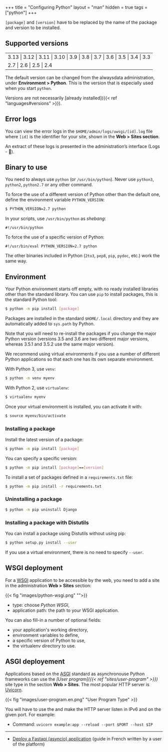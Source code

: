 +++
title = "Configuring Python"
layout = "man"
hidden = true
tags = ["python"]
+++

`[package]` and `[version]` have to be replaced by the name of the package and version to be installed.

## Supported versions

||
|---|
|3.13 \| 3.12 \| 3.11 \| 3.10 \| 3.9 \| 3.8 \| 3.7 \| 3.6 \| 3.5 \| 3.4 \| 3.3|
|2.7 \| 2.6 \| 2.5 \| 2.4|

The default version can be changed from the alwaysdata administration, under **Environment > Python**. This is the version that is especially used when you start `python`.

Versions are not necessarily [already installed]({{< ref "languages#versions" >}}).

## Error logs

You can view the error logs in the `$HOME/admin/logs/uwsgi/[id].log` file where `[id]` is the identifier for your site, shown in the **Web > Sites section**.

An extract of these logs is presented in the administration’s interface (Logs - 📄).

## Binary to use

You need to always use `python` (or `/usr/bin/python`). Never use `python3`, `python2`, `python2.7` or any other command.

To force the use of a different version of Python other than the default one, define the environment variable `PYTHON_VERSION`:

```sh
$ PYTHON_VERSION=2.7 python
```

In your scripts, use `/usr/bin/python` as *shebang*:

```
#!/usr/bin/python
```

To force the use of a specific version of Python:

```
#!/usr/bin/eval PYTHON_VERSION=2.7 python
```

The other binaries included in Python (`2to3`, `pep8`, `pip`, `pydoc`, etc.) work the same way.

## Environment

Your Python environment starts off empty, with no ready installed libraries other than the standard library. You can use `pip` to install packages, this is the standard Python tool:

```sh
$ python -m pip install [package]
```

Packages are installed in the standard `$HOME/.local` directory and they are automatically added to `sys.path` by Python.

Note that you will need to re-install the packages if you change the major Python version (versions 3.5 and 3.6 are two different major versions, whereas 3.5.1 and 3.5.2 use the same major version).

We recommend using virtual environments if you use a number of different Python applications so that each one has its own separate environment.

With Python 3, use `venv`:

```sh
$ python -m venv myenv
```

With Python 2, use `virtualenv`:

```sh
$ virtualenv myenv
```

Once your virtual environment is installed, you can activate it with:

```sh
$ source myenv/bin/activate
```

### Installing a package

Install the latest version of a package:

```sh
$ python -m pip install [package]
```

You can specify a specific version:

```sh
$ python -m pip install [package]==[version]
```

To install a set of packages defined in a `requirements.txt` file:

```sh
$ python -m pip install -r requirements.txt
```

### Uninstalling a package

```sh
$ python -m pip uninstall Django
```

### Installing a package with Distutils

You can install a package using Distutils without using pip:

```sh
$ python setup.py install --user
```

If you use a virtual environment, there is no need to specify `--user`.

## WSGI deployment

For a [WSGI](https://wsgi.readthedocs.io) application to be accessible by the web, you need to add a site in the administration **Web > Sites** section:

{{< fig "images/python-wsgi.png" "">}}

- type: choose *Python WSGI*,
- application path: the path to your WSGI application.

You can also fill-in a number of optional fields:

- your application's working directory,
- environment variables to define,
- a specific version of Python to use,
- the virtualenv directory to use.

## ASGI deployement

Applications based on the [ASGI](https://asgi.readthedocs.io/en/latest/) standard as asynchronouse Python frameworks can use the *[User program]({{< ref "sites/user-program" >}})* site type in the section **Web > Sites**. The most popular HTTP server is [Uvicorn](https://www.uvicorn.org/).

{{< fig "images/user-program.en.png" "User Program Type" >}}

You will have to use the and make the HTTP server listen in IPv6 and on the given port. For example:

- Command: `uvicorn example:app --reload --port $PORT --host $IP`

---

- [Deploy a Fastapi (asyncio) application](https://vincent.jousse.org/blog/fr/tech/comment-deployer-fastapi-chez-alwaysdata/) (guide in French written by a user of the platform)
